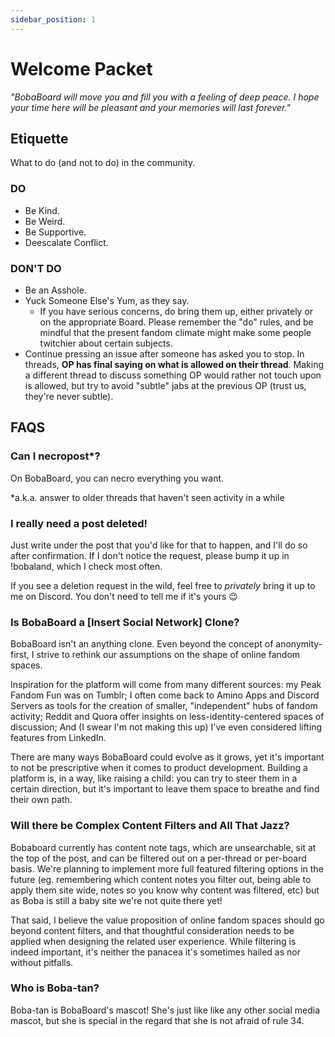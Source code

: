 ```yaml
---
sidebar_position: 1
---
```

# Welcome Packet

_"BobaBoard will move you and fill you with a feeling of deep peace. I hope your time here will be pleasant and your memories will last forever."_

## Etiquette

What to do (and not to do) in the community.

### DO

- Be Kind.
- Be Weird.
- Be Supportive.
- Deescalate Conflict.

### DON'T DO

- Be an Asshole.
- Yuck Someone Else's Yum, as they say.
  - If you have serious concerns, do bring them up, either privately or on the appropriate Board. Please remember the "do" rules, and be mindful that the present fandom climate might make some people twitchier about certain subjects.
- Continue pressing an issue after someone has asked you to stop. In threads, **OP has final saying on what is allowed on their thread**. Making a different thread to discuss something OP would rather not touch upon is allowed, but try to avoid "subtle" jabs at the previous OP (trust us, they're never subtle).

## FAQS

### Can I necropost*?

On BobaBoard, you can necro everything you want.

*a.k.a. answer to older threads that haven't seen activity in a while

### I really need a post deleted!

Just write under the post that you'd like for that to happen, and I'll do so after confirmation. If I don't notice the request, please bump it up in !bobaland, which I check most often. 

If you see a deletion request in the wild, feel free to *privately* bring it up to me on Discord. You don't need to tell me if it's yours 😉

### Is BobaBoard a [Insert Social Network] Clone?

BobaBoard isn't an anything clone. Even beyond the concept of anonymity-first, I strive to rethink our assumptions on the shape of online fandom spaces.

Inspiration for the platform will come from many different sources: my Peak Fandom Fun was on Tumblr; I often come back to Amino Apps and Discord Servers as tools for the creation of smaller, "independent" hubs of fandom activity; Reddit and Quora offer insights on less-identity-centered spaces of discussion; And (I swear I'm not making this up) I've even considered lifting features from LinkedIn.

There are many ways BobaBoard could evolve as it grows, yet it's important to not be prescriptive when it comes to product development. Building a platform is, in a way, like raising a child: you can try to steer them in a certain direction, but it's important to leave them space to breathe and find their own path.

### **Will there be Complex Content Filters and All That Jazz?**

Bobaboard currently has content note tags, which are unsearchable, sit at the top of the post, and can be filtered out on a per-thread or per-board basis. We're planning to implement more full featured filtering options in the future (eg. remembering which content notes you filter out, being able to apply them site wide, notes so you know why content was filtered, etc) but as Boba is still a baby site we're not quite there yet! 

That said, I believe the value proposition of online fandom spaces should go beyond content filters, and that thoughtful consideration needs to be applied when designing the related user experience. While filtering is indeed important, it's neither the panacea it's sometimes hailed as nor without pitfalls.

### Who is Boba-tan?

Boba-tan is BobaBoard's mascot! She's just like like any other social media mascot, but she is special in the regard that she is not afraid of rule 34.
